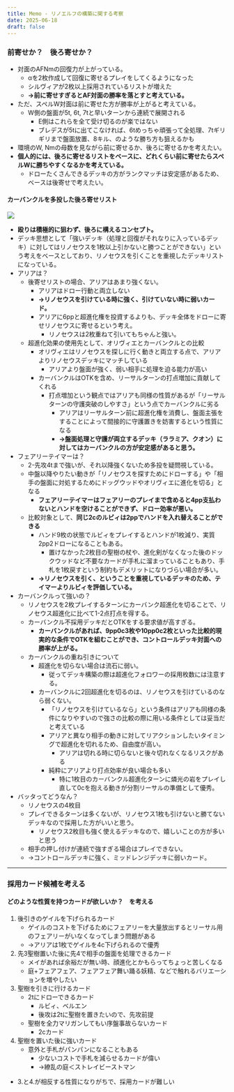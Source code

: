 ```yaml
---
title: Memo - リノエルフの構築に関する考察
date: 2025-06-18
draft: false
---
```

### 前寄せか？　後ろ寄せか？
- 対面のAFNmの回復力が上がっている。
	- αを2枚作成して回復に寄せるプレイをしてくるようになった
	- シルヴィアが2枚以上採用されているリストが増えた
	- **→前に寄せすぎるとAF対面の勝率を落とすと考えている。**
- ただ、スペルW対面は前に寄せた方が勝率が上がると考えている。
	- W側の盤面が5t, 6t, 7tと早いターンから連続で展開される
		- E側はこれらを全て受け切るのが楽ではない
		- ブレデスが5tに出てこなければ、6tめっちゃ頑張って全処理、7tギリギリまで盤面放置、8キル、のような勝ち方も狙えるかも
- 環境のW, Nmの母数を見ながら前に寄せるか、後ろに寄せるかを考えたい。
- **個人的には、後ろに寄せるリストをベースに、どれくらい前に寄せたらスペルWに勝ちやすくなるかを考えている。**
	- ドローたくさんできるデッキの方がランクマッチは安定感があるため、ベースは後寄せで考えたい。
#### カーバンクルを多投した後ろ寄せリスト
![](20250619190419.png)
- **殴りは積極的に狙わず、後ろに構えるコンセプト。**
- デッキ思想として「強いデッキ（処理と回復がそれなりに入っているデッキ）に対してはリノセウスを1枚以上引かないと勝つことができない」という考えをベースとしており、リノセウスを引くことを重視したデッキリストになっている。
- アリアは？
	- 後寄せリストの場合、アリアはあまり強くない。
		- アリアはドロー行動と両立しない
		- **→リノセウスを引けている時に強く、引けていない時に弱いカード。**
		- アリアに6ppと超進化権を投資するよりも、デッキ全体をドローに寄せリノセウスに寄せるという考え。
			- リノセウスは2枚重ねて引いてもちゃんと強い。
	- 超進化効果の使用先として、オリヴィエとカーバンクルとの比較
		- オリヴィエはリノセウスを探しに行く動きと両立する点で、アリアよりリノセウスデッキにマッチしている
			- アリアより盤面が強く、弱い相手に処理を迫る能力が高い
		- カーバンクルはOTKを含め、リーサルターンの打点増加に貢献してくれる
			- 打点増加という観点ではアリアも同様の性質があるが「リーサルターンの守護突破のしやすさ」という点でカーバンクルに劣る
				- アリアはリーサルターン前に超進化権を消費し、盤面主張をすることによって間接的に守護置きを妨害するという性質になる
				- **→盤面処理と守護が両立するデッキ（ララミア、クオン）に対してはカーバンクルの方が安定感があると思う。**
- フェアリーテイマーは？
	- 2-先攻4tまで強いが、それ以降強くないため多投を疑問視している。
	- 中盤以降やりたい動きが「リノセウスを探すためにドローする」や「相手の盤面に対処するためにドッグウッドやオリヴィエに進化を切る」となる
		- **フェアリーテイマーはフェアリーのプレイまで含めると4pp支払わないとハンドを空けることができず、ドロー効率が悪い。**
	- 比較対象として、**同じ2cのルビィは2ppでハンドを入れ替えることができる**
		- ハンド9枚の状態でルビィをプレイするとハンドが1枚減り、実質2pp2ドローになることもある。
			- 置けなかった2枚目の聖樹の杖や、進化剣がなくなった後のドックウッドなど不要なカードが手札に溜まっていることもあり、手札を1枚戻すという制約もデメリットになりづらい場合が多い。
		- **→リノセウスを引く、ということを重視しているデッキのため、テイマーよりルビィを評価している。**
- カーバンクルって強いの？
	- リノセウスを2枚プレイするターンにカーバンク超進化を切ることで、リノセウス超進化に比べて1-2点打点を得する。
	- カーバンクル不採用デッキだとOTKをする要求値が高すぎる。
		- **カーバンクルがあれば、9pp0c3枚や10pp0c2枚といった比較的現実的な条件でOTKを組むことができ、コントロールデッキ対面への勝率が上がる。**
	- カーバンクルの重ね引きについて
		- 超進化を切らない場合は流石に弱い。
			- 従ってデッキ構築の際は超進化フォロワーの採用枚数には注意する。
		- カーバンクルに2回超進化を切るのは、リノセウスを引けているのなら弱くない。
			- 「リノセウスを引けているなら」という条件はアリアも同様の条件になりやすいので強さの比較の際に用いる条件としては妥当だと考えている
			- アリアと異なり相手の動きに対してリアクションしたいタイミングで超進化を切れるため、自由度が高い。
				- アリアは切れる時に切らないと後々切れなくなるリスクがある
			- 純粋にアリアより打点効率が良い場合も多い
				- 特に1枚目のカーバンクル超進化ターンに燐光の岩をプレイし直して0cを抱える動きが分割リーサルの準備として優秀。
- バッタってどうなん？
	- リノセウスの4枚目
	- プレイできるターンは多くないが、リノセウス1枚も引けないと勝てないデッキなので採用した方がいいと思う。
		- リノセウス2枚目も強く使えるデッキなので、嬉しいことの方が多いと思う
	- 相手の押し付けが連続で強すぎる場合はプレイできない。
	- →コントロールデッキに強く、ミッドレンジデッキに弱いカード。
---
### 採用カード候補を考える
#### どのような性質を持つカードが欲しいか？　を考える
1. 後引きのゲイルを下げられるカード
	- ゲイルのコストを下げるためにフェアリーを大量放出するとリーサル用のフェアリーがいなくなってしまう問題がある
	- →アリアは1枚でゲイルを4c下げられるので優秀
2. 先3聖樹置いた後に先4で相手の盤面を処理できるカード
	- メイがあれば余裕だが無い時、顔進化とかもらってちょっと苦しくなる
	- 庭+フェアフェア、フェアフェア舞い踊る妖精、などで触れるバリエーションを増やしたい
3. 聖樹を引きに行けるカード
	- 2tにドローできるカード
		- ルビィ、ベルエン
		- 後攻は2tに聖樹を置きたいので、先攻前提
	- 聖樹を全力マリガンしてもい序盤事故らないカード
		- 2cカード
4. 聖樹を置いた後に強いカード
	- 意外と手札がパンパンになることもある
		- 少ないコストで手札を減らせるカードが偉い
		- →繚乱の庭＜ストレイビーストマン
- 3.と4.が相反する性質になりがちで、採用カードが難しい